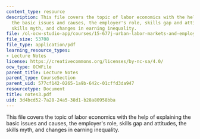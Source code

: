 ```yaml
---
content_type: resource
description: This file covers the topic of labor economics with the help of explaining
  the basic issues and causes, the employer's role, skills gap and attitudes, the
  skills myth, and changes in earning inequality.
file: /ol-ocw-studio-app/courses/15-677j-urban-labor-markets-and-employment-policy-spring-2005/3d4bcd527a2824a538d1b28a80958bba_notes3.pdf
file_size: 53708
file_type: application/pdf
learning_resource_types:
- Lecture Notes
license: https://creativecommons.org/licenses/by-nc-sa/4.0/
ocw_type: OCWFile
parent_title: Lecture Notes
parent_type: CourseSection
parent_uid: 577cf142-0265-1a9b-642c-01cffd3da947
resourcetype: Document
title: notes3.pdf
uid: 3d4bcd52-7a28-24a5-38d1-b28a80958bba
---
```

This file covers the topic of labor economics with the help of explaining the basic issues and causes, the employer's role, skills gap and attitudes, the skills myth, and changes in earning inequality.